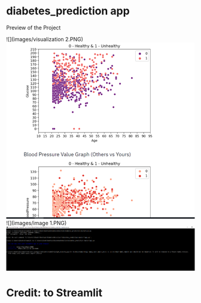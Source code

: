 # diabetes_prediction app
Preview of the Project

![](images/visualization 2.PNG)
![](images/visualization.PNG)
![](images/image 1.PNG)
![](images/Capture.PNG)

# Credit: to Streamlit
